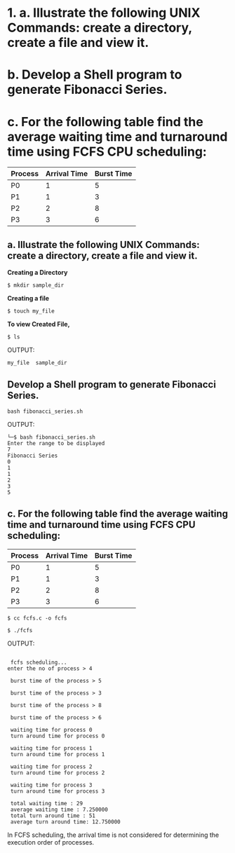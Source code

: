 # 1. a. Illustrate the following UNIX Commands: create a directory, create a file and view it.
# b. Develop a Shell program to generate Fibonacci Series.
# c. For the following table find the average waiting time and turnaround time using FCFS CPU scheduling:


| Process | Arrival Time | Burst Time |
|---------|--------------|------------|
|  P0     |  1           |  5         |
|  P1     |  1           |  3         |
|  P2     |  2           |  8         |
|  P3     |  3           |  6         |

## a. Illustrate the following UNIX Commands: create a directory, create a file and view it.

**Creating a Directory**

`$ mkdir sample_dir`

**Creating a file**

`$ touch my_file`

**To view Created File,**

`$ ls`

OUTPUT:
```
my_file  sample_dir
```

## Develop a Shell program to generate Fibonacci Series.

`bash fibonacci_series.sh`

OUTPUT:

```
└─$ bash fibonacci_series.sh
Enter the range to be displayed
7
Fibonacci Series
0
1
1
2
3
5

```

## c. For the following table find the average waiting time and turnaround time using FCFS CPU scheduling:

| Process | Arrival Time | Burst Time |
|---------|--------------|------------|
|  P0     |  1           |  5         |
|  P1     |  1           |  3         |
|  P2     |  2           |  8         |
|  P3     |  3           |  6         |

`$ cc fcfs.c -o fcfs`

`$ ./fcfs`

OUTPUT:

```

 fcfs scheduling...
enter the no of process > 4

 burst time of the process > 5

 burst time of the process > 3

 burst time of the process > 8

 burst time of the process > 6

 waiting time for process 0
 turn around time for process 0

 waiting time for process 1
 turn around time for process 1

 waiting time for process 2
 turn around time for process 2

 waiting time for process 3
 turn around time for process 3

 total waiting time : 29
 average waiting time : 7.250000
 total turn around time : 51
 average turn around time: 12.750000                                                                                                                                                                 
```
In FCFS scheduling, the arrival time is not considered for determining the execution order of processes.
